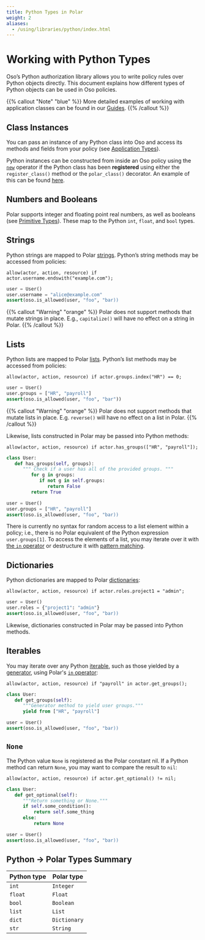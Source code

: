 ```yaml
---
title: Python Types in Polar
weight: 2
aliases:
  - /using/libraries/python/index.html
---
```


# Working with Python Types

Oso’s Python authorization library allows you to write policy rules over Python
objects directly. This document explains how different types of Python objects
can be used in Oso policies.

{{% callout "Note" "blue" %}}
More detailed examples of working with application classes can be found in our
[Guides](guides).
{{% /callout %}}

## Class Instances

You can pass an instance of any Python class into Oso and access its methods
and fields from your policy (see [Application
Types](getting-started/policies#application-types)).

<!-- TODO(gj): link to API docs. -->

Python instances can be constructed from inside an Oso policy using the
[`new`](polar-syntax#new) operator if the Python class has been **registered**
using either the `register_class()` method or the `polar_class()` decorator. An
example of this can be found [here](getting-started/policies#application-types).

## Numbers and Booleans

Polar supports integer and floating point real numbers, as well as booleans
(see [Primitive Types](polar-syntax#primitive-types)). These map to the Python
`int`, `float`, and `bool` types.

## Strings

Python strings are mapped to Polar [strings](polar-syntax#strings). Python’s
string methods may be accessed from policies:

```polar
allow(actor, action, resource) if actor.username.endswith("example.com");
```

```python
user = User()
user.username = "alice@example.com"
assert(oso.is_allowed(user, "foo", "bar))
```

{{% callout "Warning" "orange" %}}
Polar does not support methods that mutate strings in place. E.g.,
`capitalize()` will have no effect on a string in Polar.
{{% /callout %}}

## Lists

Python lists are mapped to Polar [lists](polar-syntax#lists). Python’s list
methods may be accessed from policies:

```polar
allow(actor, action, resource) if actor.groups.index("HR") == 0;
```

```python
user = User()
user.groups = ["HR", "payroll"]
assert(oso.is_allowed(user, "foo", "bar"))
```

{{% callout "Warning" "orange" %}}
Polar does not support methods that mutate lists in place. E.g. `reverse()`
will have no effect on a list in Polar.
{{% /callout %}}

Likewise, lists constructed in Polar may be passed into Python methods:

```polar
allow(actor, action, resource) if actor.has_groups(["HR", "payroll"]);
```

```python
class User:
   def has_groups(self, groups):
      """ Check if a user has all of the provided groups. """
         for g in groups:
            if not g in self.groups:
               return False
         return True

user = User()
user.groups = ["HR", "payroll"]
assert(oso.is_allowed(user, "foo", "bar))
```

There is currently no syntax for random access to a list element within a
policy; i.e., there is no Polar equivalent of the Python expression
`user.groups[1]`. To access the elements of a list, you may iterate over it
with [the `in` operator](polar-syntax#in-list-membership) or destructure it
with [pattern matching](polar-syntax#patterns-and-matching).

## Dictionaries

Python dictionaries are mapped to Polar
[dictionaries](polar-syntax#dictionaries):

```polar
allow(actor, action, resource) if actor.roles.project1 = "admin";
```

```python
user = User()
user.roles = {"project1": "admin"}
assert(oso.is_allowed(user, "foo", "bar))
```

Likewise, dictionaries constructed in Polar may be passed into Python methods.

## Iterables

You may iterate over any Python
[iterable](https://docs.python.org/3/glossary.html#term-iterable), such as
those yielded by a
[generator](https://docs.python.org/3/glossary.html#term-generator), using
Polar's [`in` operator](polar-syntax#in-list-membership):

```polar
allow(actor, action, resource) if "payroll" in actor.get_groups();
```

```python
class User:
   def get_groups(self):
      """Generator method to yield user groups."""
      yield from ["HR", "payroll"]

user = User()
assert(oso.is_allowed(user, "foo", "bar))
```

## `None`

The Python value `None` is registered as the Polar constant nil. If a Python
method can return `None`, you may want to compare the result to `nil`:

```polar
allow(actor, action, resource) if actor.get_optional() != nil;
```

```python
class User:
   def get_optional(self):
      """Return something or None."""
      if self.some_condition():
          return self.some_thing
      else:
          return None

user = User()
assert(oso.is_allowed(user, "foo", "bar))
```

## Python → Polar Types Summary

| Python type | Polar type   |
| ----------- | ------------ |
| `int`       | `Integer`    |
| `float`     | `Float`      |
| `bool`      | `Boolean`    |
| `list`      | `List`       |
| `dict`      | `Dictionary` |
| `str`       | `String`     |
